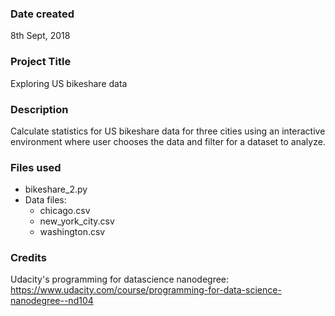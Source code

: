 ### Date created
8th Sept, 2018

### Project Title
Exploring US bikeshare data

### Description
Calculate statistics for US bikeshare data for three cities using an interactive environment where user chooses the data and filter for a dataset to analyze.

### Files used
- bikeshare_2.py
- Data files:
  - chicago.csv
  - new_york_city.csv
  - washington.csv 

### Credits
Udacity's programming for datascience nanodegree:
https://www.udacity.com/course/programming-for-data-science-nanodegree--nd104 

